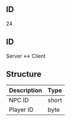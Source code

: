 ## ID
24

## ID
Server <-> Client

## Structure
| Description | Type  |
|-------------|-------|
| NPC ID      | short |
| Player ID   | byte  |